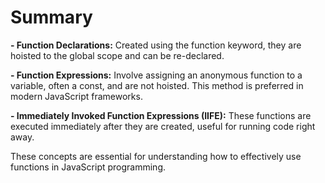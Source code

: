 # Summary

**- Function Declarations:** Created using the function keyword, they are hoisted to the global scope and can be re-declared.

**- Function Expressions:** Involve assigning an anonymous function to a variable, often a const, and are not hoisted. This method is preferred in modern JavaScript frameworks.

**- Immediately Invoked Function Expressions (IIFE):** These functions are executed immediately after they are created, useful for running code right away.

These concepts are essential for understanding how to effectively use functions in JavaScript programming.
